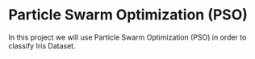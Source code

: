 # Particle Swarm Optimization (PSO)
In this project we will use Particle Swarm Optimization (PSO) in order to classify Iris Dataset.
